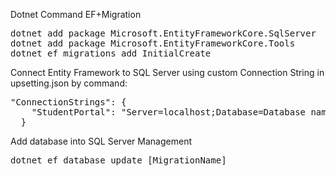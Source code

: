 Dotnet Command EF+Migration
<pre>
dotnet add package Microsoft.EntityFrameworkCore.SqlServer
dotnet add package Microsoft.EntityFrameworkCore.Tools
dotnet ef migrations add InitialCreate
</pre>

Connect Entity Framework to SQL Server using custom Connection String in upsetting.json by command:
 <pre>"ConnectionStrings": {
    "StudentPortal": "Server=localhost;Database=Database name;User Id=sa;Password=123456aA@$;Trusted_Connection=False(In MACOS Docker Container);TrustServerCertificate=True"
  }
</pre>

Add database into SQL Server Management
<pre>
dotnet ef database update [MigrationName]
</pre>